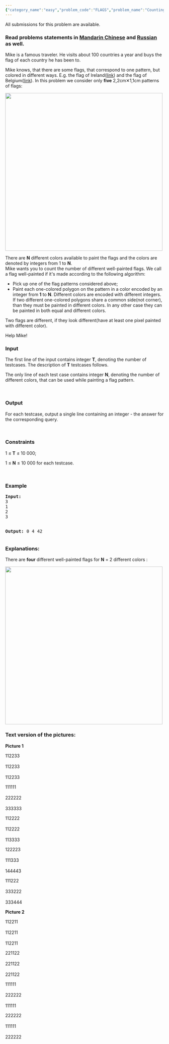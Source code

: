 ```yaml
---
{"category_name":"easy","problem_code":"FLAGS","problem_name":"Counting Flags","languages_supported":{"0":"ADA","1":"ASM","2":"BASH","3":"BF","4":"C","5":"C99 strict","6":"CAML","7":"CLOJ","8":"CLPS","9":"CPP 4.3.2","10":"CPP 4.9.2","11":"CPP14","12":"CS2","13":"D","14":"ERL","15":"FORT","16":"FS","17":"GO","18":"HASK","19":"ICK","20":"ICON","21":"JAVA","22":"JS","23":"LISP clisp","24":"LISP sbcl","25":"LUA","26":"NEM","27":"NICE","28":"NODEJS","29":"PAS fpc","30":"PAS gpc","31":"PERL","32":"PERL6","33":"PHP","34":"PIKE","35":"PRLG","36":"PYTH","37":"PYTH 3.4","38":"RUBY","39":"SCALA","40":"SCM guile","41":"SCM qobi","42":"ST","43":"TCL","44":"TEXT","45":"WSPC"},"max_timelimit":1,"source_sizelimit":50000,"problem_author":"kostya_by","problem_tester":"rustinpiece","date_added":"31-05-2014","tags":{"0":"combinatorics","1":"cook47","2":"easy","3":"kostya_by"},"editorial_url":"http://discuss.codechef.com/problems/FLAGS","time":{"view_start_date":1403464500,"submit_start_date":1403464500,"visible_start_date":1403464500,"end_date":1735669800},"layout":"problem"}
---
```

<span class="solution-visible-txt">All submissions for this problem are available.</span><h3> Read problems statements in <a target="_blank" href="http://www.codechef.com/download/translated/COOK47/mandarin2/FLAGS.pdf">Mandarin Chinese</a> and <a target="_blank" href="http://www.codechef.com/download/translated/COOK47/russian/FLAGS.pdf">Russian</a> as well.</h3>
<p>
Mike is a famous traveler. He visits about 100 countries a year and buys the flag of each country he has been to.
</p>
<p>
Mike knows, that there are some flags, that correspond to one pattern, but colored in different ways. E.g. the flag of Ireland(<a href="http://en.wikipedia.org/wiki/File:Flag_of_Ireland.svg">link</a>) and the flag of Belgium(<a href="http://en.wikipedia.org/wiki/File:Flag_of_Belgium.svg">link</a>). In this problem we consider only <b>five</b> 2,2cm✕1,1cm patterns of flags:
</p>
<p>
<img src="/download/extimages/e0a288110c029176f586f6eac23b4546.jpg" width=500 />
</p>
<p>
There are <b>N</b> different colors available to paint the flags and the colors are denoted by integers from 1 to <b>N</b>.<br />
Mike wants you to count the number of different well-painted flags. We call a flag well-painted if it's made according to the following algorithm:
</p>
<p><ul>
<li>Pick up one of the flag patterns considered above;
</li><li>Paint each one-colored polygon on the pattern in a color encoded by an integer from <b>1</b> to <b>N</b>. Different colors are encoded with different integers. If two different one-colored polygons share a common side(not corner), than they must be painted in different colors. In any other case they can be painted in both equal and different colors.
</li></ul>
</p>
<p>
Two flags are different, if they look different(have at least one pixel painted with different color).
</p>
<p>
Help Mike!
</p>
<h3>Input</h3>
<p>The first line of the input contains integer <b>T</b>, denoting the number of testcases. The description of <b>T</b> testcases follows.</p>
<p>The only line of each test case contains integer <b>N</b>, denoting the number of different colors, that can be used while painting a flag pattern.</p>
<p> </p>
<h3>Output</h3>
<p>For each testcase, output a single line containing an integer - the answer for the corresponding query.</p>
<p> </p>
<h3>Constraints</h3>
<p>1 ≤ <b>T</b> ≤ 10 000;</p>
<p>1 ≤ <b>N</b> ≤ 10 000 for each testcase.</p>
<p> </p>
<h3>Example</h3>
<pre><b>Input:</b>
3
1
2
3

<b>Output:</b>
0
4
42
</pre><h3>Explanations:</h3>
<p>
There are <b>four</b> different well-painted flags for <b>N</b> = 2 different colors :
</p>
<p>
<img src="/download/extimages/57c2f54761cda108c18bd840f4638fda.jpg" width=500 />
</p>
<h3>Text version of the pictures: </h3>
<p><b>Picture 1</b></p>
<p>
112233<br /><br />
112233<br /><br />
112233
</p>
<p>
111111<br /><br />
222222<br /><br />
333333
</p>
<p>
112222<br /><br />
112222<br /><br />
113333
</p>
<p>
122223<br /><br />
111333<br /><br />
144443
</p>
<p>
111222<br /><br />
333222<br /><br />
333444
</p>
<p><b>Picture 2</b></p>
<p>
112211<br /><br />
112211<br /><br />
112211
</p>
<p>
221122<br /><br />
221122<br /><br />
221122
</p>
<p>
111111<br /><br />
222222<br /><br />
111111
</p>
<p>
222222<br /><br />
111111<br /><br />
222222
</p>

